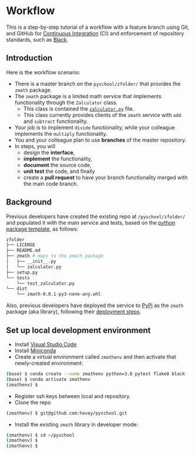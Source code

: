 # Workflow

This is a step-by-step tutorial of a workflow with a feature branch using Git, and GitHub for [Continuous Integration](https://docs.github.com/en/free-pro-team@latest/actions/guides/about-continuous-integration) (CI) and enforcement of repository standards, such as [Black](https://black.readthedocs.io/en/stable/).

## Introduction

Here is the workflow scenario:

* There is a master branch on the `pyschool/zfolder/` that provides the `zmath` package. 
* The `zmath` package is a limited math service that implements functionality through the `Zalculator` class.  
  * This class is contained the [`zalculator.py`](../zmath/zalculator.py) file.  
  * This class currently provides clients of the `zmath` service with `add` and `subtract` functionality.
* Your job is to implement `divide` functionality, while your colleague implements the `multiply` functionality.  
* You and your colleague plan to use **branches** of the master repository.  
* In steps, you will
  * design the **interface**,
  * **implement** the functionality, 
  * **document** the source code, 
  * **unit test** the code, and finally
  * create a **pull request** to have your branch functionality merged with the main code branch.  

## Background

Previous developers have created the existing repo  at `/pyschool/zfolder/` and populated it with the main service and tests, based on the [python package template](https://packaging.python.org/tutorials/packaging-projects/#creating-the-package-files), as follows:

```bash
zfolder
├── LICENSE
├── README.md
├── zmath # maps to the zmath package
│   ├── __init__.py
│   └── zalculator.py
├── setup.py
└── tests
    └── test_zalculator.py
└── dist
    └── zmath-0.0.1-py3-none-any.whl
```

Also, previous developers have deployed the service to [PyPi](https://pypi.org/) as the `zmath` package (aka library), following their
[deployment steps](deployment.md).

## Set up local development environment

* Install [Visual Studio Code](https://code.visualstudio.com/)
* Install [Miniconda](https://docs.conda.io/en/latest/miniconda.html)
* Create a virtual environment called `zmathenv` and then activate that newly-created environment:

```bash 
(base) $ conda create --name zmathenv python=3.8 pytest flake8 black
(base) $ conda activate zmathenv
(zmathenv) $
```

* Register ssh keys between local and repository.
* Clone the repo

```bash
(zmathenv) $ git@github.com:hovey/pyschool.git
```

* Install the existing `zmath` library in developer mode:

```bash
(zmathenv) $ cd ~/pyschool
(zmathenv) $
(zmathenv) $

```